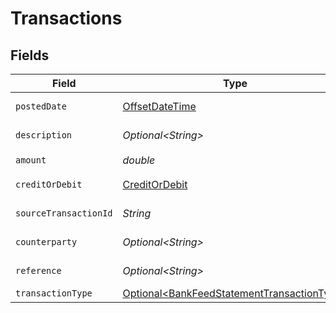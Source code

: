 # Transactions


## Fields

| Field                                                                                                      | Type                                                                                                       | Required                                                                                                   | Description                                                                                                | Example                                                                                                    |
| ---------------------------------------------------------------------------------------------------------- | ---------------------------------------------------------------------------------------------------------- | ---------------------------------------------------------------------------------------------------------- | ---------------------------------------------------------------------------------------------------------- | ---------------------------------------------------------------------------------------------------------- |
| `postedDate`                                                                                               | [OffsetDateTime](https://docs.oracle.com/javase/8/docs/api/java/time/OffsetDateTime.html)                  | :heavy_check_mark:                                                                                         | The date of the transaction - YYYY:MM::DDThh:mm:ss.sTZD                                                    | 2025-01-15T12:00:00.000Z                                                                                   |
| `description`                                                                                              | *Optional\<String>*                                                                                        | :heavy_minus_sign:                                                                                         | A description of the transaction.                                                                          | Payment received from ACME Corp                                                                            |
| `amount`                                                                                                   | *double*                                                                                                   | :heavy_check_mark:                                                                                         | The amount of the transaction.                                                                             | 250                                                                                                        |
| `creditOrDebit`                                                                                            | [CreditOrDebit](../../models/components/CreditOrDebit.md)                                                  | :heavy_check_mark:                                                                                         | Whether the amount is a credit or debit.                                                                   | debit                                                                                                      |
| `sourceTransactionId`                                                                                      | *String*                                                                                                   | :heavy_check_mark:                                                                                         | The ID of the source transaction.                                                                          | txn_987                                                                                                    |
| `counterparty`                                                                                             | *Optional\<String>*                                                                                        | :heavy_minus_sign:                                                                                         | The counterparty of the transaction.                                                                       | ACME Corp                                                                                                  |
| `reference`                                                                                                | *Optional\<String>*                                                                                        | :heavy_minus_sign:                                                                                         | The reference of the transaction.                                                                          | INV-2025-01                                                                                                |
| `transactionType`                                                                                          | [Optional\<BankFeedStatementTransactionType>](../../models/components/BankFeedStatementTransactionType.md) | :heavy_minus_sign:                                                                                         | Type of transaction.                                                                                       | payment                                                                                                    |